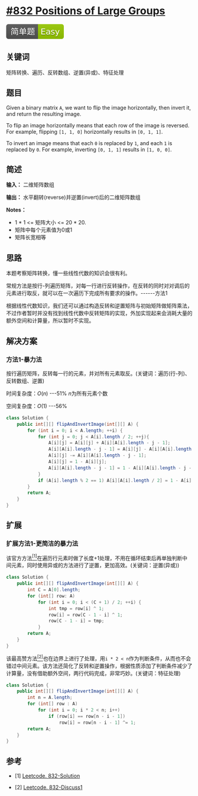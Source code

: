 # [#832 Positions of Large Groups](https://leetcode.com/problems/flipping-an-image/)

![Easy](/figures/Easy.svg)

## 关键词

矩阵转换、遍历、反转数组、逆置(异或)、特征处理

## 题目

Given a binary matrix `A`, we want to flip the image horizontally, then invert it, and return the resulting image.

To flip an image horizontally means that each row of the image is reversed.  For example, flipping `[1, 1, 0]` horizontally results in `[0, 1, 1]`.

To invert an image means that each `0` is replaced by `1`, and each `1` is replaced by `0`. For example, inverting `[0, 1, 1]` results in `[1, 0, 0]`.

## 简述

**输入：** 二维矩阵数组

**输出：** 水平翻转(reverse)并逆置(invert)后的二维矩阵数组

**Notes：**

+ 1 \* 1 <= 矩阵大小 <= 20 \* 20.
+ 矩阵中每个元素值为0或1
+ 矩阵长宽相等

## 思路

本题考察矩阵转换，懂一些线性代数的知识会很有利。

常规方法是按行-列遍历矩阵，对每一行进行反转操作，在反转的同时对对调后的元素进行取反，就可以在一次遍历下完成所有要求的操作。------方法1

根据线性代数知识，我们还可以通过构造反转和逆置矩阵与初始矩阵做矩阵乘法，不过作者暂时并没有找到线性代数中反转矩阵的实现，外加实现起来会消耗大量的额外空间和计算量，所以暂时不实现。

## 解决方案

### 方法1-暴力法

按行遍历矩阵，反转每一行的元素，并对所有元素取反。(关键词：遍历(行-列)、反转数组、逆置)

时间复杂度：$O(n)$ ---51% $n$为所有元素个数

空间复杂度：$O(1)$ ---56%

``` java
class Solution {
    public int[][] flipAndInvertImage(int[][] A) {
        for (int i = 0; i < A.length; ++i) {
            for (int j = 0; j < A[i].length / 2; ++j){
                A[i][j] = A[i][j] + A[i][A[i].length - j - 1];
                A[i][A[i].length - j - 1] = A[i][j] - A[i][A[i].length - j - 1];
                A[i][j] -= A[i][A[i].length - j - 1];
                A[i][j] = 1 - A[i][j];
                A[i][A[i].length - j - 1] = 1 - A[i][A[i].length - j - 1];
            }
            if (A[i].length % 2 == 1) A[i][A[i].length / 2] = 1 - A[i][A[i].length / 2];
        }
        return A;
    }
}
```

## 扩展

### 扩展方法1-更简洁的暴力法

该官方方法[$^{[1]}$](#refer-anchor-1)在遍历行元素时做了长度+1处理，不用在循环结束后再单独判断中间元素，同时使用异或的方法进行了逆置，更加高效。(关键词：逆置(异或))

``` java
class Solution {
    public int[][] flipAndInvertImage(int[][] A) {
        int C = A[0].length;
        for (int[] row: A)
            for (int i = 0; i < (C + 1) / 2; ++i) {
                int tmp = row[i] ^ 1;
                row[i] = row[C - 1 - i] ^ 1;
                row[C - 1 - i] = tmp;
            }
        return A;
    }
}
```

该最高赞方法[$^{[2]}$](#refer-anchor-2)也在边界上进行了处理，用`i * 2 < n`作为判断条件，从而也不会错过中间元素。该方法还简化了反转和逆置操作，根据性质添加了判断条件减少了计算量，没有借助额外空间，两行代码完成，非常巧妙。(关键词：特征处理)

``` java
class Solution {
    public int[][] flipAndInvertImage(int[][] A) {
        int n = A.length;
        for (int[] row : A)
            for (int i = 0; i * 2 < n; i++)
                if (row[i] == row[n - i - 1])
                    row[i] = row[n - i - 1] ^= 1;
        return A;
    }
}
```

## 参考

<div id="refer-anchor-1"></div>

+ [1] [Leetcode. 832-Solution](https://leetcode.com/problems/flipping-an-image/solution/)

<div id="refer-anchor-2"></div>

+ [2] [Leetcode. 832-Discuss1](https://leetcode.com/problems/flipping-an-image/discuss/130590/C++JavaPython-Reverse-and-Toggle)

